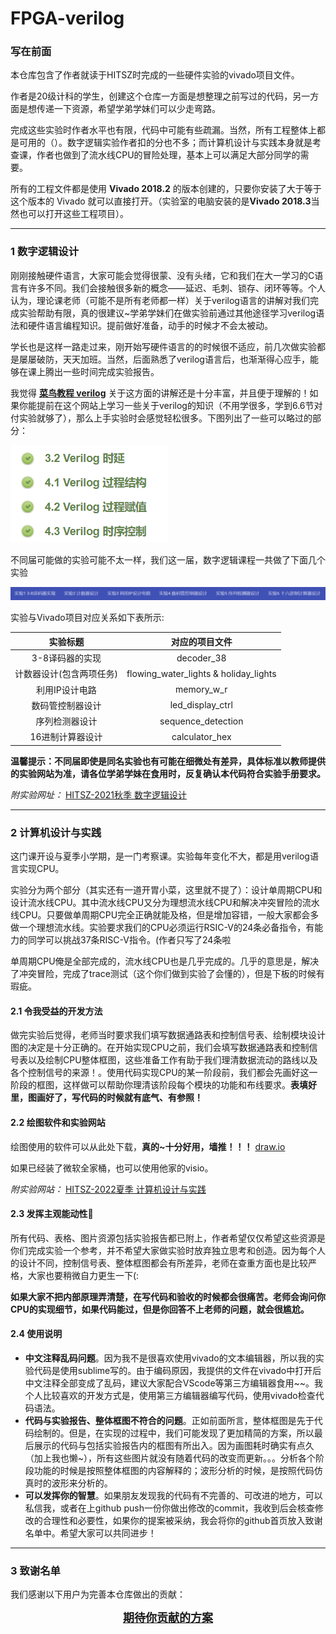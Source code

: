 # FPGA-verilog

### 写在前面
本仓库包含了作者就读于HITSZ时完成的一些硬件实验的vivado项目文件。

作者是20级计科的学生，创建这个仓库一方面是想整理之前写过的代码，另一方面是想传递一下资源，希望学弟学妹们可以少走弯路。

完成这些实验时作者水平也有限，代码中可能有些疏漏。当然，所有工程整体上都是可用的（）。数字逻辑实验作者扣的分也不多；而计算机设计与实践本身就是考查课，作者也做到了流水线CPU的冒险处理，基本上可以满足大部分同学的需要。

所有的工程文件都是使用 **Vivado 2018.2** 的版本创建的，只要你安装了大于等于这个版本的 Vivado 就可以直接打开。（实验室的电脑安装的是**Vivado 2018.3**当然也可以打开这些工程项目）。

---

### 1 数字逻辑设计

刚刚接触硬件语言，大家可能会觉得很蒙、没有头绪，它和我们在大一学习的C语言有许多不同。我们会接触很多新的概念——延迟、毛刺、锁存、闭环等等。个人认为，理论课老师（可能不是所有老师都一样）关于verilog语言的讲解对我们完成实验帮助有限，真的很建议~学弟学妹们在做实验前通过其他途径学习verilog语法和硬件语言编程知识。提前做好准备，动手的时候才不会太被动。

学长也是这样一路走过来，刚开始写硬件语言的的时候很不适应，前几次做实验都是屡屡破防，天天加班。当然，后面熟悉了verilog语言后，也渐渐得心应手，能够在课上腾出一些时间完成实验报告。

我觉得 [**菜鸟教程 verilog**](https://www.runoob.com/w3cnote/verilog-tutorial.html) 关于这方面的讲解还是十分丰富，并且便于理解的！如果你能提前在这个网站上学习一些关于verilog的知识（不用学很多，学到6.6节对付实验就够了），那么上手实验时会感觉轻松很多。下图列出了一些可以略过的部分：

![](README/README1.png)

不同届可能做的实验可能不太一样，我们这一届，数字逻辑课程一共做了下面几个实验

![](README/README0.png)

实验与Vivado项目对应关系如下表所示:

|   实验标题				|  对应的项目文件 			|
| :-: | :-: |
| 3-8译码器的实现 		| decoder_38 				|
| 计数器设计(包含两项任务)| flowing_water_lights & holiday_lights |
| 利用IP设计电路 			| memory_w_r 				|
| 数码管控制器设计 		| led_display_ctrl 			|
| 序列检测器设计 			| sequence_detection 		|
| 16进制计算器设计 		| calculator_hex 			|

**温馨提示：不同届即使是同名实验也有可能在细微处有差异，具体标准以教师提供的实验网站为准，请各位学弟学妹在食用时，反复确认本代码符合实验手册要求。**

*附实验网址：* [HITSZ-2021秋季 数字逻辑设计](https://hitsz-cslab.gitee.io/diglogic/)

---

### 2 计算机设计与实践

这门课开设与夏季小学期，是一门考察课。实验每年变化不大，都是用verilog语言实现CPU。

实验分为两个部分（其实还有一道开胃小菜，这里就不提了）：设计单周期CPU和设计流水线CPU。其中流水线CPU又分为理想流水线CPU和解决冲突冒险的流水线CPU。只要做单周期CPU完全正确就能及格，但是增加容错，一般大家都会多做一个理想流水线。实验要求我们的CPU必须运行RSIC-V的24条必备指令，有能力的同学可以挑战37条RISC-V指令。(作者只写了24条啦

单周期CPU俺是全部完成的，流水线CPU也是几乎完成的。几乎的意思是，解决了冲突冒险，完成了trace测试（这个你们做到实验了会懂的），但是下板的时候有瑕疵。

#### 2.1 令我受益的开发方法

做完实验后觉得，老师当时要求我们填写数据通路表和控制信号表、绘制模块设计图的决定是十分正确的。在开始实现CPU之前，我们会填写数据通路表和控制信号表以及绘制CPU整体框图，这些准备工作有助于我们理清数据流动的路线以及各个控制信号的来源！。使用代码实现CPU的某一阶段前，我们都会先画好这一阶段的框图，这样做可以帮助你理清该阶段每个模块的功能和布线要求。**表填好里，图画好了，写代码的时候就有底气、有参照！**

#### 2.2 绘图软件和实验网站

绘图使用的软件可以从此处下载，**真的~十分好用，墙推！！！** [draw.io](https://github.com/jgraph/drawio-desktop/releases/tag/v15.4.0)

如果已经装了微软全家桶，也可以使用他家的visio。

*附实验网站：* [HITSZ-2022夏季 计算机设计与实践](https://hitsz-cslab.gitee.io/cpu/)

#### 2.3 发挥主观能动性:dog:

所有代码、表格、图片资源包括实验报告都已附上，作者希望仅仅希望这些资源是你们完成实验一个参考，并不希望大家做实验时放弃独立思考和创造。因为每个人的设计不同，控制信号表、整体框图都会有所差异，老师在查重方面也是比较严格，大家也要稍微自力更生一下(: 

**如果大家不把内部原理弄清楚，在写代码和验收的时候都会很痛苦。老师会询问你CPU的实现细节，如果代码能过，但是你回答不上老师的问题，就会很尴尬。**

#### 2.4 使用说明

- **中文注释乱码问题**。因为我不是很喜欢使用vivado的文本编辑器，所以我的实验代码是使用sublime写的。由于编码原因，我提供的文件在vivado中打开后中文注释全部变成了乱码，建议大家配合VScode等第三方编辑器食用~~。我个人比较喜欢的开发方式是，使用第三方编辑器编写代码，使用vivado检查代码语法。
- **代码与实验报告、整体框图不符合的问题**。正如前面所言，整体框图是先于代码绘制的。但是，在实现的过程中，我们可能发现了更加精简的方案，所以最后展示的代码与包括实验报告内的框图有所出入。因为画图耗时确实有点久（加上我也懒~），所有这些图片就没有随着代码的改变而更新。。。分析各个阶段功能的时候是按照整体框图的内容解释的；波形分析的时候，是按照代码仿真时的波形来分析的。
- **可以发挥你的智慧**。如果朋友发现我的代码有不完善的、可改进的地方，可以私信我，或者在上github push一份你做出修改的commit，我收到后会核查修改的合理性和必要性，如果你的提案被采纳，我会将你的github首页放入致谢名单中。希望大家可以共同进步！

---

### 3 致谢名单

我们感谢以下用户为完善本仓库做出的贡献：

<center><font size=4><strong>
	<a href="https://github.com/sabakioukenasai/FPGA-verilog.git">期待你贡献的方案</a>
</strong></font></center>